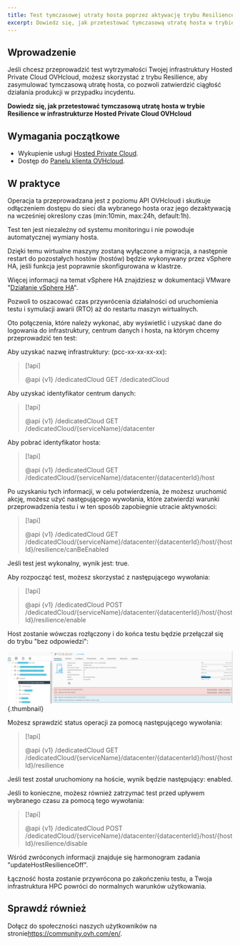 ```yaml
---
title: Test tymczasowej utraty hosta poprzez aktywację trybu Resilience
excerpt: Dowiedz się, jak przetestować tymczasową utratę hosta w trybie Resilience w infrastrukturze Hosted Private Cloud OVHcloud
---
```


## Wprowadzenie

Jeśli chcesz przeprowadzić test wytrzymałości Twojej infrastruktury Hosted Private Cloud OVHcloud, możesz skorzystać z trybu Resilience, aby zasymulować tymczasową utratę hosta, co pozwoli zatwierdzić ciągłość działania produkcji w przypadku incydentu.

**Dowiedz się, jak przetestować tymczasową utratę hosta w trybie Resilience w infrastrukturze Hosted Private Cloud OVHcloud**

## Wymagania początkowe

- Wykupienie usługi [Hosted Private Cloud](https://www.ovhcloud.com/pl/enterprise/products/hosted-private-cloud/).
- Dostęp do [Panelu klienta OVHcloud](https://www.ovh.com/auth/?action=gotomanager&from=https://www.ovh.pl/&ovhSubsidiary=pl).

## W praktyce

Operacja ta przeprowadzana jest z poziomu API OVHcloud i skutkuje odłączeniem dostępu do sieci dla wybranego hosta oraz jego dezaktywacją na wcześniej określony czas (min:10min, max:24h, default:1h).

Test ten jest niezależny od systemu monitoringu i nie powoduje automatycznej wymiany hosta.

Dzięki temu wirtualne maszyny zostaną wyłączone a migracja, a następnie restart do pozostałych hostów (hostów) będzie wykonywany przez vSphere HA, jeśli funkcja jest poprawnie skonfigurowana w klastrze.

Więcej informacji na temat vSphere HA znajdziesz w dokumentacji VMware "[Działanie vSphere HA](https://docs.vmware.com/en/VMware-vSphere/7.0/com.vmware.vsphere.avail.doc/GUID-33A65FF7-DA22-4DC5-8B18-5A7F97CCA536.html)".

Pozwoli to oszacować czas przywrócenia działalności od uruchomienia testu i symulacji awarii (RTO) aż do restartu maszyn wirtualnych.

Oto połączenia, które należy wykonać, aby wyświetlić i uzyskać dane do logowania do infrastruktury, centrum danych i hosta, na którym chcemy przeprowadzić ten test:

Aby uzyskać nazwę infrastruktury: (pcc-xx-xx-xx-xx):

> [!api]
>
> @api {v1} /dedicatedCloud GET /dedicatedCloud

Aby uzyskać identyfikator centrum danych:

> [!api]
>
> @api {v1} /dedicatedCloud GET /dedicatedCloud/{serviceName}/datacenter

Aby pobrać identyfikator hosta:

> [!api]
>
> @api {v1} /dedicatedCloud GET /dedicatedCloud/{serviceName}/datacenter/{datacenterId}/host

Po uzyskaniu tych informacji, w celu potwierdzenia, że możesz uruchomić akcję, możesz użyć następującego wywołania, które zatwierdzi warunki przeprowadzenia testu i w ten sposób zapobiegnie utracie aktywności:

> [!api]
>
> @api {v1} /dedicatedCloud GET /dedicatedCloud/{serviceName}/datacenter/{datacenterId}/host/{hostId}/resilience/canBeEnabled

Jeśli test jest wykonalny, wynik jest: true.

Aby rozpocząć test, możesz skorzystać z następującego wywołania:

> [!api]
>
> @api {v1} /dedicatedCloud POST /dedicatedCloud/{serviceName}/datacenter/{datacenterId}/host/{hostId}/resilience/enable

Host zostanie wówczas rozłączony i do końca testu będzie przełączał się do trybu "bez odpowiedzi":

![vSphere](images/resilience_mode.png){.thumbnail}

Możesz sprawdzić status operacji za pomocą następującego wywołania:

> [!api]
>
> @api {v1} /dedicatedCloud GET /dedicatedCloud/{serviceName}/datacenter/{datacenterId}/host/{hostId}/resilience

Jeśli test został uruchomiony na hoście, wynik będzie następujący: enabled.

Jeśli to konieczne, możesz również zatrzymać test przed upływem wybranego czasu za pomocą tego wywołania:

> [!api]
>
> @api {v1} /dedicatedCloud POST /dedicatedCloud/{serviceName}/datacenter/{datacenterId}/host/{hostId}/resilience/disable

Wśród zwróconych informacji znajduje się harmonogram zadania "updateHostResilienceOff".

Łączność hosta zostanie przywrócona po zakończeniu testu, a Twoja infrastruktura HPC powróci do normalnych warunków użytkowania.

## Sprawdź również

Dołącz do społeczności naszych użytkowników na stronie<https://community.ovh.com/en/>.
